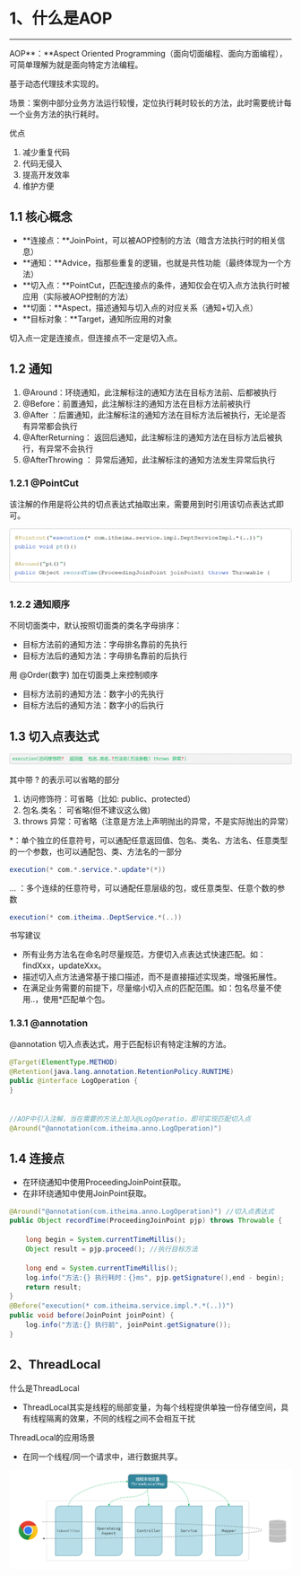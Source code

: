 # 1、什么是AOP

---

AOP**：**Aspect Oriented Programming（面向切面编程、面向方面编程），可简单理解为就是面向特定方法编程。

基于动态代理技术实现的。

场景：案例中部分业务方法运行较慢，定位执行耗时较长的方法，此时需要统计每一个业务方法的执行耗时。

优点

1. 减少重复代码
2. 代码无侵入
3. 提高开发效率
4. 维护方便

## 1.1 核心概念

- **连接点：**JoinPoint，可以被AOP控制的方法（暗含方法执行时的相关信息）
- **通知：**Advice，指那些重复的逻辑，也就是共性功能（最终体现为一个方法）
- **切入点：**PointCut，匹配连接点的条件，通知仅会在切入点方法执行时被应用（实际被AOP控制的方法）
- **切面：**Aspect，描述通知与切入点的对应关系（通知+切入点）
- **目标对象：**Target，通知所应用的对象

切入点一定是连接点，但连接点不一定是切入点。

## 1.2 通知

1. @Around：环绕通知，此注解标注的通知方法在目标方法前、后都被执行
2. @Before：前置通知，此注解标注的通知方法在目标方法前被执行
3. @After ：后置通知，此注解标注的通知方法在目标方法后被执行，无论是否有异常都会执行
4. @AfterReturning： 返回后通知，此注解标注的通知方法在目标方法后被执行，有异常不会执行
5. @AfterThrowing ： 异常后通知，此注解标注的通知方法发生异常后执行

### 1.2.1 @PointCut

该注解的作用是将公共的切点表达式抽取出来，需要用到时引用该切点表达式即可。

![image-20250403220706777](./assets/image-20250403220706777.png)

### 1.2.2 通知顺序

不同切面类中，默认按照切面类的类名字母排序：

- 目标方法前的通知方法：字母排名靠前的先执行
- 目标方法后的通知方法：字母排名靠前的后执行

用 @Order(数字) 加在切面类上来控制顺序

- 目标方法前的通知方法：数字小的先执行
- 目标方法后的通知方法：数字小的后执行

## 1.3 切入点表达式

![image-20250403221557047](./assets/image-20250403221557047.png)

其中带 ? 的表示可以省略的部分

1. 访问修饰符：可省略（比如: public、protected）
2. 包名.类名： 可省略(但不建议这么做)
3. throws 异常：可省略（注意是方法上声明抛出的异常，不是实际抛出的异常）

*：单个独立的任意符号，可以通配任意返回值、包名、类名、方法名、任意类型的一个参数，也可以通配包、类、方法名的一部分

```java
execution(* com.*.service.*.update*(*))
```

... ：多个连续的任意符号，可以通配任意层级的包，或任意类型、任意个数的参数

```java
execution(* com.itheima..DeptService.*(..))
```

书写建议

- 所有业务方法名在命名时尽量规范，方便切入点表达式快速匹配。如：findXxx，updateXxx。
- 描述切入点方法通常基于接口描述，而不是直接描述实现类，增强拓展性。
- 在满足业务需要的前提下，尽量缩小切入点的匹配范围。如：包名尽量不使用..，使用*匹配单个包。

### 1.3.1 @annotation

@annotation 切入点表达式，用于匹配标识有特定注解的方法。

```java
@Target(ElementType.METHOD)
@Retention(java.lang.annotation.RetentionPolicy.RUNTIME)
public @interface LogOperation {
}


//AOP中引入注解，当在需要的方法上加入@LogOperatio，即可实现匹配切入点
@Around("@annotation(com.itheima.anno.LogOperation)") 
```

## 1.4 连接点

- 在环绕通知中使用ProceedingJoinPoint获取。
- 在非环绕通知中使用JoinPoint获取。

```java
@Around("@annotation(com.itheima.anno.LogOperation)") //切入点表达式
public Object recordTime(ProceedingJoinPoint pjp) throws Throwable {

    long begin = System.currentTimeMillis();
    Object result = pjp.proceed(); //执行目标方法

    long end = System.currentTimeMillis();
    log.info("方法:{} 执行耗时：{}ms", pjp.getSignature(),end - begin);
    return result;
}
@Before("execution(* com.itheima.service.impl.*.*(..))")
public void before(JoinPoint joinPoint) {
    log.info("方法:{} 执行前", joinPoint.getSignature());
}
```

## 2、ThreadLocal

什么是ThreadLocal

- ThreadLocal其实是线程的局部变量，为每个线程提供单独一份存储空间，具有线程隔离的效果，不同的线程之间不会相互干扰

ThreadLocal的应用场景

- 在同一个线程/同一个请求中，进行数据共享。

![image-20250403232700446](./assets/image-20250403232700446.png)
